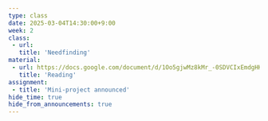 ```yaml
---
type: class
date: 2025-03-04T14:30:00+9:00
week: 2
class:
 - url: 
   title: 'Needfinding'
material:
 - url: https://docs.google.com/document/d/1Oo5gjwMz8kMr_-0SDVCIxEmdgHKgJvBMgrc-1vwhPgU/edit?usp=sharing
   title: 'Reading'
assignment:
 - title: 'Mini-project announced'
hide_time: true
hide_from_announcements: true
---
```

